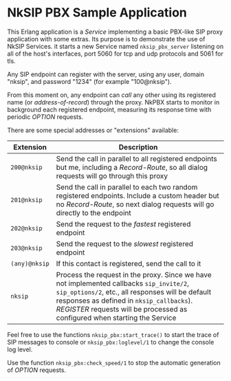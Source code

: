 # NkSIP PBX Sample Application

This Erlang application is a _Service_ implementing a basic PBX-like SIP proxy application with some extras. Its purpose is to demonstrate the use of NkSIP Services. it starts a new Service named `nksip_pbx_server` listening on all of the host's interfaces, port 5060 for tcp and udp protocols and 5061 for tls.

Any SIP endpoint can register with the server, using any user, domain "nksip", and password "1234" (for example "100@nksip").

From this moment on, any endpoint can _call_ any other using its registered name (or _address-of-record_) through the proxy. NkPBX starts to monitor in background each registered endpoint, measuring its response time with periodic _OPTION_ requests.

There are some special addresses or "extensions" available:

Extension|Description
---------|-----------
`200@nksip`|Send the call in parallel to all registered endpoints but me, including a _Record-Route_, so all dialog requests will go through this proxy
`201@nksip`|Send the call in parallel to each two random registered endpoints. Include a custom header but no _Record-Route_, so next dialog requests will go directly to the endpoint
`202@nksip`|Send the request to the _fastest_ registered endpoint
`203@nksip`|Send the request to the _slowest_ registered endpoint
`(any)@nksip`|If this contact is registered, send the call to it
`nksip`|Process the request in the proxy. Since we have not implemented callbacks `sip_invite/2`, `sip_options/2`, etc., all responses will be default responses as defined in `nksip_callbacks`). _REGISTER_ requests will be processed as configured when starting the Service

Feel free to use the functions `nksip_pbx:start_trace()` to start the trace of SIP messages to console or `nksip_pbx:loglevel/1` to change the console log level.

Use the function `nksip_pbx:check_speed/1` to stop the automatic generation of
_OPTION_ requests.
